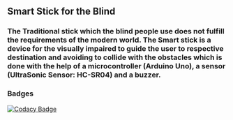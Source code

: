 ## Smart Stick for the Blind
### The Traditional stick which the blind people use does not fulfill the requirements of the modern world. The Smart stick is a device for the visually impaired to guide the user to respective destination and avoiding to collide with the obstacles which is done with the help of a microcontroller (Arduino Uno), a sensor (UltraSonic Sensor: HC-SR04) and a buzzer.
### Badges

[![Codacy Badge](https://app.codacy.com/project/badge/Grade/975ba89b052c4d6a83dbdcdf4ed4d486)](https://www.codacy.com/gh/Aashishkalra19/M2-EmbSys/dashboard?utm_source=github.com&amp;utm_medium=referral&amp;utm_content=Aashishkalra19/M2-EmbSys&amp;utm_campaign=Badge_Grade)